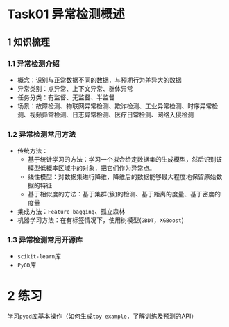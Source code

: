 # Task01 异常检测概述

## 1 知识梳理

### 1.1 异常检测介绍
- 概念：识别与正常数据不同的数据，与预期行为差异大的数据
- 异常类别：点异常、上下文异常、群体异常
- 任务分类：有监督、无监督、半监督
- 场景：故障检测、物联网异常检测、欺诈检测、工业异常检测、时序异常检测、视频异常检测、日志异常检测、医疗日常检测、网络入侵检测

### 1.2 异常检测常用方法
- 传统方法：  
    - 基于统计学习的方法：学习一个拟合给定数据集的生成模型，然后识别该模型低概率区域中的对象，把它们作为异常点。  
    - 线性模型：对数据集进行降维，降维后的数据能够最大程度地保留原始数据的特征  
    - 基于相似度的方法：基于集群(簇)的检测、基于距离的度量、基于密度的度量
- 集成方法：`Feature bagging`、孤立森林
- 机器学习方法：在有标签情况下，使用树模型(`GBDT`，`XGBoost`)

### 1.3 异常检测常用开源库
- `scikit-learn`库
- `PyOD`库

# 2 练习
学习`pyod`库基本操作（如何生成`toy example`，了解训练及预测的API）
